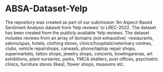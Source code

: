 # ABSA-Dataset-Yelp
The repository was created as part of our submission 'An Aspect-Based Sentiment Analysis dataset from Yelp reviews' to LREC-2022.
The dataset has been created from the publicly available Yelp reviews. The  dataset  includes reviews  from  an  array  of  domains  (not  exhaustive)  -restaurants,  salons/spas,  hotels,  clothing  stores,  clinics/hospitals/veterinary  centres,  clubs,  vehicle  repairshops, carwash, phone/laptop repair shops, supermarkets,  tattoo  shops,  jewelry  shops,  concerts,  bowlingarenas, art exhibitions, plant nurseries, parks, YMCA shelters, post offices, psychiatric clinics, furniture stores (Ikea), flower shops, museums etc.


